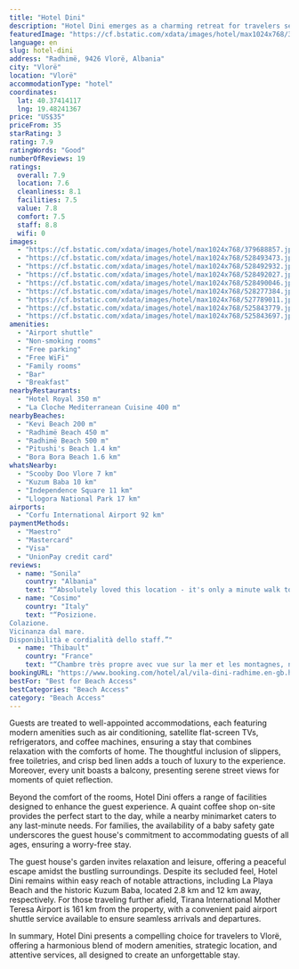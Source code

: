 ```yaml
---
title: "Hotel Dini"
description: "Hotel Dini emerges as a charming retreat for travelers seeking the perfect blend of comfort and convenience in Vlorë."
featuredImage: "https://cf.bstatic.com/xdata/images/hotel/max1024x768/379688857.jpg?k=81666cd3c53d09daba70fc25451fc5ef192882adcd73aecf901255062160b941&o=&hp=1"
language: en
slug: hotel-dini
address: "Radhimë, 9426 Vlorë, Albania"
city: "Vlorë"
location: "Vlorë"
accommodationType: "hotel"
coordinates:
  lat: 40.37414117
  lng: 19.48241367
price: "US$35"
priceFrom: 35
starRating: 3
rating: 7.9
ratingWords: "Good"
numberOfReviews: 19
ratings:
  overall: 7.9
  location: 7.6
  cleanliness: 8.1
  facilities: 7.5
  value: 7.8
  comfort: 7.5
  staff: 8.8
  wifi: 0
images:
  - "https://cf.bstatic.com/xdata/images/hotel/max1024x768/379688857.jpg?k=81666cd3c53d09daba70fc25451fc5ef192882adcd73aecf901255062160b941&o=&hp=1"
  - "https://cf.bstatic.com/xdata/images/hotel/max1024x768/528493473.jpg?k=0e256e55233e78b003355c5cfdc3231da225ac42e50109d39c65a8224462641d&o=&hp=1"
  - "https://cf.bstatic.com/xdata/images/hotel/max1024x768/528492932.jpg?k=07c919742f247c2bb66129fa4a4b4f9e54c51bcfa4bd9f270bd602a51e2bf7aa&o=&hp=1"
  - "https://cf.bstatic.com/xdata/images/hotel/max1024x768/528492027.jpg?k=1e3caa50228ec7e0e07ec032b81e3c97ab0334cbe110b7121c46b44b49e02088&o=&hp=1"
  - "https://cf.bstatic.com/xdata/images/hotel/max1024x768/528490046.jpg?k=581de1d8f3a255f5615e53b5706ca1de7493bed8dd35664782efa568a431079a&o=&hp=1"
  - "https://cf.bstatic.com/xdata/images/hotel/max1024x768/528277384.jpg?k=adadb6461fbb2df46aa145ab0448bbe7d1290ef4ffa6624b99438bedda829671&o=&hp=1"
  - "https://cf.bstatic.com/xdata/images/hotel/max1024x768/527789011.jpg?k=4a5d5fc5457fd428825b8ccc2ef5cef976e5b053a5c603b91891b87bc7b7c8d5&o=&hp=1"
  - "https://cf.bstatic.com/xdata/images/hotel/max1024x768/525843779.jpg?k=ed8762667f862502daf39fef7ee49bb6dfa229d2ca3f47b7502d6d278b31e258&o=&hp=1"
  - "https://cf.bstatic.com/xdata/images/hotel/max1024x768/525843697.jpg?k=690fd93174e1f696542f7ad4331ad9dfbcebff6ca7304b4aa6daf09a47e1b27b&o=&hp=1"
amenities:
  - "Airport shuttle"
  - "Non-smoking rooms"
  - "Free parking"
  - "Free WiFi"
  - "Family rooms"
  - "Bar"
  - "Breakfast"
nearbyRestaurants:
  - "Hotel Royal 350 m"
  - "La Cloche Mediterranean Cuisine 400 m"
nearbyBeaches:
  - "Kevi Beach 200 m"
  - "Radhimë Beach 450 m"
  - "Radhimë Beach 500 m"
  - "Pitushi's Beach 1.4 km"
  - "Bora Bora Beach 1.6 km"
whatsNearby:
  - "Scooby Doo Vlore 7 km"
  - "Kuzum Baba 10 km"
  - "Independence Square 11 km"
  - "Llogora National Park 17 km"
airports:
  - "Corfu International Airport 92 km"
paymentMethods:
  - "Maestro"
  - "Mastercard"
  - "Visa"
  - "UnionPay credit card"
reviews:
  - name: "Sonila"
    country: "Albania"
    text: "“Absolutely loved this location - it's only a minute walk to the beach. It's a quiet area, perfect for family getaways. The fig jam served during breakfast was delicious!”"
  - name: "Cosimo"
    country: "Italy"
    text: "“Posizione.
Colazione.
Vicinanza dal mare.
Disponibilità e cordialità dello staff.”"
  - name: "Thibault"
    country: "France"
    text: "“Chambre très propre avec vue sur la mer et les montagnes, nous avons été très bien accueillis, le gérant parle français et un petit déjeuner au top et bien copieu! Un gros plus car accès à la mer à 50m”"
bookingURL: "https://www.booking.com/hotel/al/vila-dini-radhime.en-gb.html?aid=8035640"
bestFor: "Best for Beach Access"
bestCategories: "Beach Access"
category: "Beach Access"
---
```


Guests are treated to well-appointed accommodations, each featuring modern amenities such as air conditioning, satellite flat-screen TVs, refrigerators, and coffee machines, ensuring a stay that combines relaxation with the comforts of home. The thoughtful inclusion of slippers, free toiletries, and crisp bed linen adds a touch of luxury to the experience. Moreover, every unit boasts a balcony, presenting serene street views for moments of quiet reflection.

Beyond the comfort of the rooms, Hotel Dini offers a range of facilities designed to enhance the guest experience. A quaint coffee shop on-site provides the perfect start to the day, while a nearby minimarket caters to any last-minute needs. For families, the availability of a baby safety gate underscores the guest house's commitment to accommodating guests of all ages, ensuring a worry-free stay.

The guest house's garden invites relaxation and leisure, offering a peaceful escape amidst the bustling surroundings. Despite its secluded feel, Hotel Dini remains within easy reach of notable attractions, including La Playa Beach and the historic Kuzum Baba, located 2.8 km and 12 km away, respectively. For those traveling further afield, Tirana International Mother Teresa Airport is 161 km from the property, with a convenient paid airport shuttle service available to ensure seamless arrivals and departures.

In summary, Hotel Dini presents a compelling choice for travelers to Vlorë, offering a harmonious blend of modern amenities, strategic location, and attentive services, all designed to create an unforgettable stay.